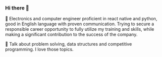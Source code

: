 ### Hi there 👋
🔭 Electronics and computer engineer proficient in react native and python, good in English language with proven communication. Trying to secure a responsible career opportunity to fully utilize my training and skills, while making a significant contribution to the success of the company.

💬 Talk about problem solving, data structures and competitive programming. I love those topics. 





<!--
**chaulagainrupan1/chaulagainrupan1** is a ✨ _special_ ✨ repository because its `README.md` (this file) appears on your GitHub profile.

Here are some ideas to get you started:

-🔭 I’m currently working on ...
- 🌱 I’m currently learning ...
- 👯 I’m looking to collaborate on ...
- 🤔 I’m looking for help with ...
- 💬 Ask me about ...
- 📫 How to reach me: ...
- 😄 Pronouns: ...
- ⚡ Fun fact: ...
-->
